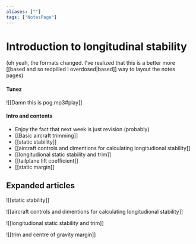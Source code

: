 ```yaml
---
aliases: [""]
tags: ["NotesPage"]
---
```


# Introduction to longitudinal stability
(oh yeah, the formats changed. I've realized that this is a better more [[based and so redpilled I overdosed|based]] way to layout the notes pages)
#### Tunez
![[Damn this is pog.mp3#play]]

#### Intro and contents
- Enjoy the fact that next week is just revision (probably)
- [[Basic aircraft trimming]]
- [[static stability]]
- [[aircraft controls and dimentions for calculating longitudional stability]]
- [[longitudional static stability and trim]]
- [[tailplane lift coefficient]]
- [[static margin]]


## Expanded articles

![[static stability]]

![[aircraft controls and dimentions for calculating longitudional stability]]

![[longitudional static stability and trim]]

![[trim and centre of gravity margin]]